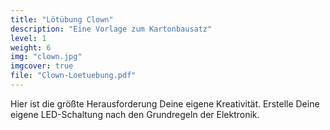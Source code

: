 ```yaml
---
title: "Lötübung Clown"
description: "Eine Vorlage zum Kartonbausatz"
level: 1
weight: 6
img: "clown.jpg"
imgcover: true
file: "Clown-Loetuebung.pdf"
---
```


Hier ist die größte Herausforderung Deine eigene Kreativität. Erstelle Deine eigene LED-Schaltung nach den Grundregeln der Elektronik.